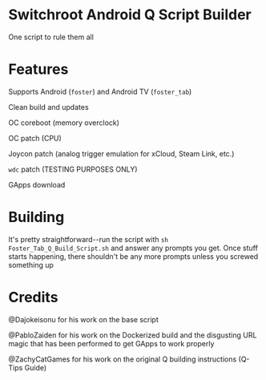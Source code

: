 # Switchroot Android Q Script Builder
One script to rule them all

# Features
Supports Android (`foster`) and Android TV (`foster_tab`)

Clean build and updates

OC coreboot (memory overclock)

OC patch (CPU)

Joycon patch (analog trigger emulation for xCloud, Steam Link, etc.)

`wdc` patch (TESTING PURPOSES ONLY)

GApps download

# Building
It's pretty straightforward--run the script with `sh Foster_Tab_Q_Build_Script.sh` and answer any prompts you get. Once stuff starts happening, there shouldn't be any more prompts unless you screwed something up

# Credits
@Dajokeisonu for his work on the base script

@PabloZaiden for his work on the Dockerized build and the disgusting URL magic that has been performed to get GApps to work properly

@ZachyCatGames for his work on the original Q building instructions (Q-Tips Guide)
